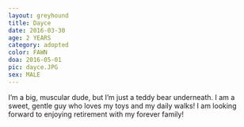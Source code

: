 ```yaml
---
layout: greyhound
title: Dayce
date: 2016-03-30
age: 2 YEARS
category: adopted
color: FAWN
doa: 2016-05-01
pic: dayce.JPG
sex: MALE
---
```


I’m a big, muscular dude, but I’m just a teddy bear underneath. I am a sweet, gentle guy who loves my toys and my daily walks! I am looking forward to enjoying retirement with my forever family!
